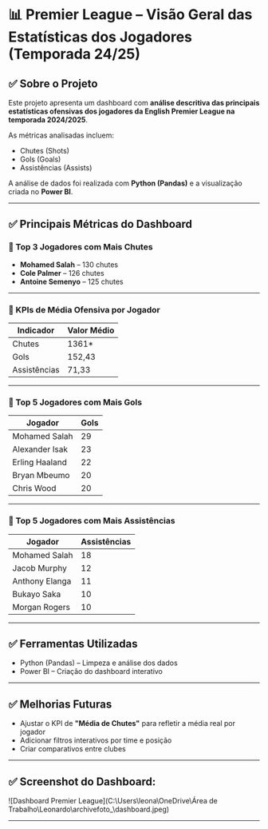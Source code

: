 # 📊 Premier League – Visão Geral das Estatísticas dos Jogadores (Temporada 24/25)

## ✅ Sobre o Projeto

Este projeto apresenta um dashboard com **análise descritiva das principais estatísticas ofensivas dos jogadores da English Premier League na temporada 2024/2025**.

As métricas analisadas incluem:

- Chutes (Shots)
- Gols (Goals)
- Assistências (Assists)

A análise de dados foi realizada com **Python (Pandas)** e a visualização criada no **Power BI**.

---

## ✅ Principais Métricas do Dashboard

### 🎯 Top 3 Jogadores com Mais Chutes

- **Mohamed Salah** – 130 chutes
- **Cole Palmer** – 126 chutes
- **Antoine Semenyo** – 125 chutes

---

### 🎯 KPIs de Média Ofensiva por Jogador

| Indicador | Valor Médio |
|---|---|
| Chutes | 1361* |
| Gols | 152,43 |
| Assistências | 71,33 |



---

### 🎯 Top 5 Jogadores com Mais Gols

| Jogador | Gols |
|---|---|
| Mohamed Salah | 29 |
| Alexander Isak | 23 |
| Erling Haaland | 22 |
| Bryan Mbeumo | 20 |
| Chris Wood | 20 |

---

### 🎯 Top 5 Jogadores com Mais Assistências

| Jogador | Assistências |
|---|---|
| Mohamed Salah | 18 |
| Jacob Murphy | 12 |
| Anthony Elanga | 11 |
| Bukayo Saka | 10 |
| Morgan Rogers | 10 |

---

## ✅ Ferramentas Utilizadas

- Python (Pandas) – Limpeza e análise dos dados
- Power BI – Criação do dashboard interativo

---

## ✅ Melhorias Futuras

- Ajustar o KPI de **"Média de Chutes"** para refletir a média real por jogador
- Adicionar filtros interativos por time e posição
- Criar comparativos entre clubes

---

## ✅ Screenshot do Dashboard:

![Dashboard Premier League](C:\Users\leona\OneDrive\Área de Trabalho\Leonardo\archivefoto_\dashboard.jpeg)

---




